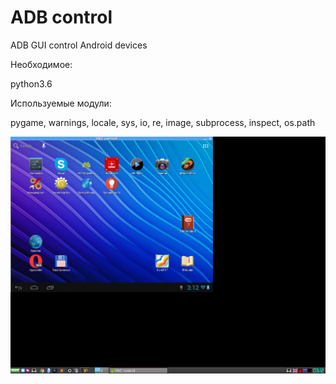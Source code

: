 # ADB control
ADB GUI control Android devices

Необходимое:

python3.6

Используемые модули:

pygame, warnings, locale, sys, io, re, image, subprocess, inspect, os.path

![Screenshot](/screenshot.png)
